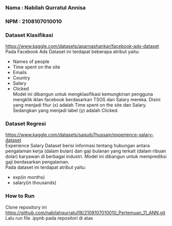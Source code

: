 ### Nama : Nabilah Qurratul Annisa
### NPM : 2108107010010

### Dataset Klasifikasi 
https://www.kaggle.com/datasets/aparnashankar/facebook-ads-dataset
<br/>Pada Facebook Ads Dataset ini terdapat beberapa atribut yaitu:
*   Names of people
*   Time spent on the site
*   Emails
*   Country
*   Salary
*   Clicked
<br/>Model ini dibangun untuk mengklasifikasi kemungkinan pengguna mengklik iklan facebook berdasarkan TSOS dan Salary mereka. Disini yang menjadi fitur (x) adalah Time spent on the site dan Salary. Sedangkan yang menjadi label (y) adalah Clicked.

### Dataset Regresi
https://www.kaggle.com/datasets/saquib7hussain/experience-salary-dataset
<br/>Experience Salary Dataset berisi informasi tentang hubungan antara pengalaman kerja (dalam bulan) dan gaji bulanan yang terkait (dalam ribuan dolar) karyawan di berbagai industri. Model ini dibangun untuk memprediksi gaji berdasarkan pengalaman.
<br/>Pada dataset ini terdapat atribut yaitu:
*   exp(in months)  
*   salary(in thousands)

### How to Run
Clone repository ini https://github.com/nabilahqurratul18/2108107010010_Pertemuan_11_ANN.git
<br/>Lalu run file .ipynb pada repositori di atas


